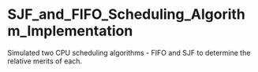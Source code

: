 # SJF_and_FIFO_Scheduling_Algorithm_Implementation
Simulated two CPU scheduling algorithms - FIFO and SJF to determine the relative merits of each. 

